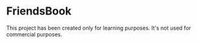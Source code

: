 # FriendsBook
This project has been created only for learning purposes. It's not used for commercial purposes. 